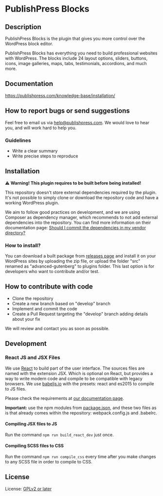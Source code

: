 # PublishPress Blocks

## Description

PublishPress Blocks is the plugin that gives you more control over the WordPress block editor.

PublishPress Blocks has everything you need to build professional websites with WordPress. The blocks include 24 layout options, sliders, buttons, icons, image galleries, maps, tabs, testimonials, accordions, and much more.

## Documentation

https://publishpress.com/knowledge-base/installation/

## How to report bugs or send suggestions

Feel free to email us via [help@publishpress.com](mailto:help@publishpress.com). We would love to hear you, and will work hard to help you.

### Guidelines

* Write a clear summary
* Write precise steps to reproduce

## Installation

:warning: **Warning! This plugin requires to be built before being installed!**

This repository doesn't store external dependencies required by the plugin. It's not possible to simply clone or download the repository code and have a working WordPress plugin.

We aim to follow good practices on development, and we are using Composer as dependency manager, which recommends to not add external dependencies into the repository. You can find more information on their documentation page: [Should I commit the dependencies in my vendor directory?](https://getcomposer.org/doc/faqs/should-i-commit-the-dependencies-in-my-vendor-directory.md)

### How to install?

You can download a built package from [releases page](https://github.com/publishpress/Advanced-Gutenberg/releases) and install it on your WordPress sites by uploading the zip file, or upload the folder "src" renamed as "advanced-gutenberg" to plugins folder. This last option is for developers who want to contribute and/or test.

## How to contribute with code

* Clone the repository
* Create a new branch based on "develop" branch
* Implement and commit the code
* Create a Pull Request targeting the "develop" branch adding details about your fix

We will review and contact you as soon as possible.

## Development

### React JS and JSX Files

We use [React](https://facebook.github.io/react/) to build part of the user interface.
The sources files are named with the extension JSX. Which is optional on React, but provides a way to write modern code and compile to be compatible with legacy browsers. We use [babeljs.io](https://babeljs.io/) with the presets: react and es2015 to compile to JS files.

Please check the requirements at [our documentation page](https://publishpress.github.io/docs/development/react-jsx). 

**Important:** use the npm modules from [package.json](https://github.com/publishpress/Advanced-Gutenberg/blob/master/package.json), and these two files as is that already comes within the repository: webpack.config.js and .babelrc. 

#### Compiling JSX files to JS

Run the command `npm run build_react_dev` just once.

#### Compiling SCSS files to CSS

Run the command `npm run compile_css` every time after you make changes to any SCSS file in order to compile to CSS.

## License

License: [GPLv2 or later](http://www.gnu.org/licenses/gpl-2.0.html)